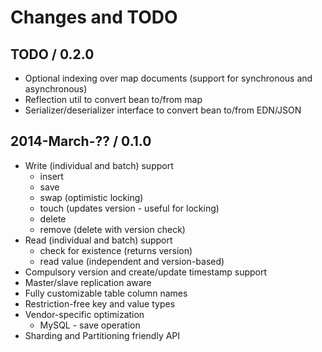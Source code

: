 # Changes and TODO


## TODO / 0.2.0

* Optional indexing over map documents (support for synchronous and asynchronous)
* Reflection util to convert bean to/from map
* Serializer/deserializer interface to convert bean to/from EDN/JSON


## 2014-March-?? / 0.1.0

* Write (individual and batch) support
   * insert
   * save
   * swap (optimistic locking)
   * touch (updates version - useful for locking)
   * delete
   * remove (delete with version check)
* Read (individual and batch) support
   * check for existence (returns version)
   * read value (independent and version-based)
* Compulsory version and create/update timestamp support
* Master/slave replication aware
* Fully customizable table column names
* Restriction-free key and value types
* Vendor-specific optimization
   * MySQL - save operation
* Sharding and Partitioning friendly API

